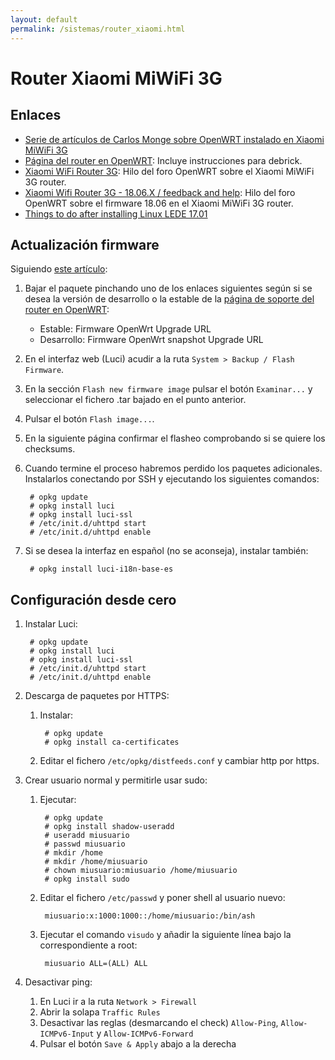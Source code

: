 ```yaml
---
layout: default
permalink: /sistemas/router_xiaomi.html
---
```


# Router Xiaomi MiWiFi 3G

## Enlaces

* [Serie de artículos de Carlos Monge sobre OpenWRT instalado en Xiaomi MiWiFi 3G](https://elblogdelazaro.gitlab.io//tags/#openwrt)
* [Página del router en OpenWRT](https://openwrt.org/toh/xiaomi/mir3g): Incluye instrucciones para debrick.
* [Xiaomi WiFi Router 3G](https://forum.openwrt.org/t/xiaomi-wifi-router-3g/5377): Hilo del foro OpenWRT sobre el Xiaomi MiWiFi 3G router.
* [Xiaomi Wifi Router 3G - 18.06.X / feedback and help](https://forum.openwrt.org/t/xiaomi-wifi-router-3g-18-06-x-feedback-and-help/19840): Hilo del foro OpenWRT sobre el firmware 18.06 en el Xiaomi MiWiFi 3G router.
* [Things to do after installing Linux LEDE 17.01](https://tutorials.technology/tutorials/44-things-to-do-after-installing-linux-LEDE-17_01.html)

## Actualización firmware

Siguiendo [este artículo](https://elblogdelazaro.gitlab.io/articles/openwrt-actualizar-firmware/):

1. Bajar el paquete pinchando uno de los enlaces siguientes según si se desea la versión de desarrollo o la estable de la [página de soporte del router en OpenWRT](https://openwrt.org/toh/hwdata/xiaomi/xiaomi_miwifi_3g):
    * Estable: Firmware OpenWrt Upgrade URL
    * Desarrollo: Firmware OpenWrt snapshot Upgrade URL
2. En el interfaz web (Luci) acudir a la ruta `System > Backup / Flash Firmware`.
3. En la sección `Flash new firmware image` pulsar el botón `Examinar...` y seleccionar el fichero .tar bajado en el punto anterior.
4. Pulsar el botón `Flash image...`.
5. En la siguiente página confirmar el flasheo comprobando si se quiere los checksums.
6. Cuando termine el proceso habremos perdido los paquetes adicionales. Instalarlos conectando por SSH y ejecutando los siguientes comandos:

        # opkg update
        # opkg install luci
        # opkg install luci-ssl
        # /etc/init.d/uhttpd start
        # /etc/init.d/uhttpd enable
7. Si se desea la interfaz en español (no se aconseja), instalar también:

        # opkg install luci-i18n-base-es

## Configuración desde cero

1. Instalar Luci:

        # opkg update
        # opkg install luci
        # opkg install luci-ssl
        # /etc/init.d/uhttpd start
        # /etc/init.d/uhttpd enable

2. Descarga de paquetes por HTTPS:

    1. Instalar:

            # opkg update
            # opkg install ca-certificates

    2. Editar el fichero `/etc/opkg/distfeeds.conf` y cambiar http por https.

3. Crear usuario normal y permitirle usar sudo:

    1. Ejecutar:

            # opkg update
            # opkg install shadow-useradd
            # useradd miusuario
            # passwd miusuario
            # mkdir /home
            # mkdir /home/miusuario
            # chown miusuario:miusuario /home/miusuario
            # opkg install sudo

    2. Editar el fichero `/etc/passwd` y poner shell al usuario nuevo:

            miusuario:x:1000:1000::/home/miusuario:/bin/ash

    3. Ejecutar el comando `visudo` y añadir la siguiente línea bajo la correspondiente a root:

            miusuario ALL=(ALL) ALL

4. Desactivar ping:

    1. En Luci ir a la ruta `Network > Firewall`
    2. Abrir la solapa `Traffic Rules`
    3. Desactivar las reglas (desmarcando el check) `Allow-Ping`, `Allow-ICMPv6-Input` y `Allow-ICMPv6-Forward`
    4. Pulsar el botón `Save & Apply` abajo a la derecha
